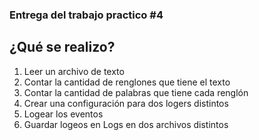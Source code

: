 ### Entrega del trabajo practico #4
## ¿Qué se realizo?
1. Leer un archivo de texto
2. Contar la cantidad de renglones que tiene el texto
3. Contar la cantidad de palabras que tiene cada renglón
4. Crear una configuración para dos logers distintos
5. Logear los eventos
6. Guardar logeos en Logs en dos archivos distintos